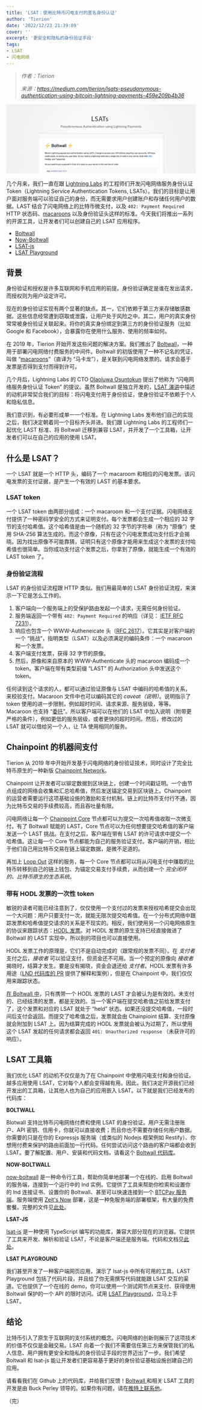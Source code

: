 ```yaml
---
title: 'LSAT：使用比特币闪电支付的匿名身份认证'
author: 'Tierion'
date: '2022/12/23 21:39:09'
cover: ''
excerpt: '更安全和隐私的身份验证手段'
tags:
- LSAT
- 闪电网络
---
```



> *作者：Tierion*
> 
> *来源：<https://medium.com/tierion/lsats-pseudonymous-authentication-using-bitcoin-lightning-payments-459e209b4b36>*



![img](../images/lsats-pseudonymous-authentication-using-bitcoin-lightning-payments/D0HDK2Q.png)

几个月来，我们一直在跟 [Lightning Labs](https://lightning.engineering/) 的工程师们开发闪电网络服务身份认证 Token（Lightning Service Authentication Tokens, LSATs）。我们的目标是让用户面对服务端可以验证自己的身份，而无需要求用户创建账户和存储任何用户的数据。LAST 结合了闪电网络上的比特币微支付，以及 `402: Payment Required` HTTP 状态码、[macaroons](https://static.googleusercontent.com/media/research.google.com/en//pubs/archive/41892.pdf) 以及身份验证头这样的标准。今天我们将推出一系列的开源工具，让开发者们可以创建自己的 LSAT 应用程序。

- [Boltwall](https://github.com/Tierion/boltwall)
- [Now-Boltwall](https://github.com/tierion/now-boltwall)
- [LSAT-js](https://github.com/Tierion/lsat-js)
- [LSAT Playground](https://lsat-playground.bucko.now.sh/)

 ## 背景

身份验证和授权是许多互联网和手机应用的前提。身份验证确定是谁在发出请求，而授权则为用户设定许可。

现在的身份验证实现有两个显著的缺点。其一，它们依赖于第三方来存储敏感数据。这些信息经常遭到窃取或泄露，让用户处于风险之中。其二，用户的真实身份常常被身份验证关联起来。将你的真实身份绑定到第三方的身份验证服务（比如 Google 和 Facebook），会暴露你在使用什么服务、使用的频率如何。

在 2019 年，Tierion 开始开发这些问题的解决方案。我们推出了 [Boltwall](https://medium.com/tierion/boltwall-middleware-for-lightning-payments-authorization-e3a1dbb54a4c)，一种用于部署闪电网络付费服务的中间件。Boltwall 的初版使用了一种不记名的凭证，叫做 “[macaroons](http://hackingdistributed.com/2014/05/16/macaroons-are-better-than-cookies/)”（直译为 “马卡龙”），是关联到闪电网络发票的。请求会基于发票是否得到支付而得到许可。

几个月后，Lightning Labs 的 CTO [Olaoluwa Osuntokun‏](https://twitter.com/roasbeef) 提出了他称为 “闪电网络服务身份认证 Token” 的提议。虽然 Boltwall 是独立开发的，[LSAT 演讲](https://docs.google.com/presentation/d/1QSm8tQs35-ZGf7a7a2pvFlSduH3mzvMgQaf-06Jjaow/edit#slide=id.p)中描述的动机非常契合我们的目标：将闪电支付用于身份验证，使身份验证不依赖于个人和隐私信息。

我们意识到，有必要形成单一一个标准。在 Lightning Labs 发布他们自己的实现之后，我们决定朝着同一个目标齐头并进。我们跟 Lightning Labs 的工程师们一起优化 LAST 标准、将 Boltwall 迁移到兼容 LSAT，并开发了一个工具箱，让开发者们可以在自己的应用的使用 LSAT。

## 什么是 LSAT？

一个 LSAT 就是一个 HTTP 头，编码了一个 macaroom 和相应的闪电发票。该闪电发票的支付证据，是产生一个有效的 LAST 的基本要求。

### LSAT token

一个 LSAT token 由两部分组成：一个 macaroom 和一个支付证据。闪电网络支付提供了一种密码学安全的方式来证明支付。每个发票都会生成一个相应的 32 字节的支付哈希值。这个哈希值是由一个随机的 32 字节的字符串（称为 “原像”）使用 SHA-256 算法生成的。而这个原像，只有在这个闪电发票成功支付后才会揭晓。因为找出原像不可能靠猜，证明只有这个原像才能用来生成这个发票的支付哈希值也很简单。当你成功支付这个发票之后，你拿到了原像，就能生成一个有效的 LAST token 了。

### 身份验证流程

LSAT 的身份验证流程跟 HTTP 类似。我们用最简单的 LSAT 身份验证流程，来演示一下它是怎么工作的。

1. 客户端向一个服务端上的受保护路由发起一个请求，无需任何身份验证。
2. 服务端返回一个带有  `402: Payment Required` 的响应（详见： [IETF RFC 7231](https://tools.ietf.org/html/rfc7231#section-6.5.2)）。
3. 响应也包含一个 WWW-Autheneicate 头（[RFC 2617](https://www.ietf.org/rfc/rfc2617.txt)）。它其实是对客户端的一个 “挑战”，指明类型（LSAT）以及必须满足的编码条件：一个 macaroon 和一个发票。
4. 客户端支付发票，获得 32 字节的原像。
5. 然后，原像和来自原本的 WWW-Authenticate 头的 macaroon 编码成一个 token。客户端在带有类型前缀 “LAST” 的 Authorization 头中发送这个 token。

任何读到这个请求的人，都可以通过验证原像与 LSAT 中编码的哈希值的关系，来校验支付。Macaroon 文件中也可以编码其它的 *caveat（说明）*。说明指示了 token 使用的进一步限制，例如超时时间、请求来源、服务层级，等等。Macaroon 也支持 “[委托](https://github.com/lightningnetwork/lnd/blob/master/docs/macaroons.md#macaroon-delegation)”。所以客户端可以在他们的 LSAT 中加入说明（附带更严格的条件），例如更低的服务层级，或者更快的超时时间。然后，修改过的 LSAT 就可以借给另一个人，让 TA 使用相同的服务。

## Chainpoint 的机器间支付

Tierion 从 2019 年中开始开发基于闪电网络的身份验证技术，同时设计了完全比特币原生的一种新版 [Chainpoint Network](http://chainpoint.org/)。

Chainpoint 让开发者可以铆定数据到区块链上，创建一个时间戳证明。一个由节点组成的网络会收集和汇总哈希值，然后发送锚定交易到区块链上。Chainpoint 的运营者需要运行这项基础设施的激励和支付机制。链上的比特币支付行不通，因为比特币交易的手续费较高，而且吞吐量有限。

闪电网络让每一个 [Chainpoint Core](https://github.com/chainpoint/chainpoint-core) 节点都可以为提交一次哈希值收取一次微支付。有了 Boltwall 赋能的 LAST，Core 节点可以为任何想要提交哈希值的客户端发送一个 LAST 挑战。在支付之后，客户端在带有 LSAT 的许可请求中提交一个哈希值。这让每一个 Core 节点都能为自己的服务验证支付。客户端的开销，相比于他们自己用比特币交易在链上锚定数据，是微不足道的。

再加上 [Loop Out](https://blog.lightning.engineering/technical/posts/2019/04/15/loop-out-in-depth.html) 这样的服务，每一个 Core 节点都可以将从闪电支付中赚取的比特币转移到自己的链上钱包、为锚定交易支付手续费，从而创建一个 *完全闭环的、比特币原生的生态系统*。

### 带有 HODL 发票的一次性 token

敏锐的读者可能已经注意到了，仅仅使用一个支付过的发票来授权哈希提交会出现一个大问题：用户只要支付一次，就能无限次提交哈希值。在一个分布式网络中跟踪发票和哈希值提交请求的关系是不现实的。相反，我们使用另一个闪电网络原生的协议来跟踪状态：[HODL 发票](https://wiki.ion.radar.tech/tech/research/hodl-invoice)。对 HODL 发票的原生支持已经直接做进了 Boltwall 的 LAST 实现中，所以别的项目也可以直接使用。

HODL 发票工作的原理是，它们不是自动完成的（跟常规的发票不同）。在 *支付者* 支付之后，*接收者* 可以验证支付，但资金还不可用。当一个预定的原像向 *接收者* 揭晓时，结算才发生。要是没有揭晓，资金会退还给 *支付者*。HODL 发票有许多用途（[LND 代码库的 PR](https://github.com/lightningnetwork/lnd/pull/2022) 提供了解释和案例），但是在 Chainpoint 中，我们仅仅用来跟踪状态。

[在 Boltwall 中](https://github.com/Tierion/boltwall#hodl-invoices)，只有携带一个 HODL 发票的 LAST 才会被认为是有效的。未支付的、已经结清的发票，都是无效的。当一个客户端在提交哈希值之前给发票支付了，这个发票和对应的 LSAT 就处于 “held” 状态。如果还没提交哈希值，一段时间后支付会返回。而提交了哈希值之后，发票就会由 Chainpioint 结算、支付原像就会附加到 LSAT 上。因为结算完成的 HODL 发票就会被认为过期了，所以使用这个 LSAT 发起的任何请求都会返回  `401: Unauthorized response` （未获许可的响应）。

## LSAT 工具箱

我们优化 LSAT 的动机不仅仅是为了在 Chainpoint 中使用闪电支付和身份验证。越多应用使用 LSAT，它对每个人都会变得越有用。因此，我们决定开源我们已经开发出的工具箱，让其他人也为自己的应用嵌入 LSAT。以下就是我们已经发布的代码库：

**BOLTWALL**

Blotwall 支持比特币闪电网络付费和使用 LSAT 的身份验证。用户无需注册账户、API 密钥、信用卡，你就可以直接收费；而且你也不需要存储任何用户数据。你需要的只是在你的 Expressjs 服务端（或类似的 Nodejs 框架例如 Restify）、你想用付费来保护的路由前面加一行代码。任何尝试访问这个路由的客户端都会收到 LSAT。要了解配置、用户、安装和代码文档，请看这个 [Boltwall 代码库](https://github.com/Tierion/boltwall)。

**NOW-BOLTWALL**

[now-boltwall](https://github.com/tierion/now-boltwall) 是一种命令行工具，帮助你简单地部署一个在线的、启用 Boltwall 的服务端，连接到一个运行中的 lnd 实例。它提供了工具来帮助你检索和设置你的 lnd 连接证书、设置你的 Boltwall、甚至可以快速连接到一个 [BTCPay 服务端](https://btcpayserver.org/)。服务端使用 [Zeit's Now](https://zeit.co/home) 部署，这是一种免服务端的部署框架，有大量的免费套餐。完整的文件见[此处](https://github.com/tierion/now-boltwall)。

**LSAT-JS**

[lsat-js](https://github.com/Tierion/lsat-js) 是一种使用 TypeScript 编写的功能库，兼容大部分现在的浏览器。它提供了工具来开发、解析和验证 LSAT，不论是客户端还是服务端。代码和文档见[此处](https://github.com/Tierion/lsat-js)。

**LSAT PLAYGROUND**

我们甚至开发了一种客户端网页应用，演示了 lsat-js 中所有可用的工具。LAST Playground 包括了代码片段，并且给了你无需撰写代码就能跟 LSAT 交互的渠道。它也提供了一个在线的 demo，你可以使用一个测试网节点来支付、获得使用 Boltwall 保护的一个 API 的限时访问。试用  [LSAT Playground](https://lsat-playground.bucko.now.sh/)，立马上手 LSAT。

## 结论

比特币引入了原生于互联网的支付系统的概念。闪电网络的创新则展示了这项技术的价值不仅仅是金融交易。LSAT 向着一个我们不需要信任第三方来保管我们的私人信息、用户拥有更安全和隐私的身份验证手段的世界迈出了一步。我们希望 Boltwall 和 lsat-js 能让开发者们更容易基于更好的身份验证基础设施创建自己的应用。

请看看我们在 Github 上的代码库，并给我们反馈！[Boltwall ](https://github.com/Tierion/boltwall) 和相关 LSAT 工具的开发是由 Buck Perley 领导的。如果你有问题，请在[推特上联系他](https://twitter.com/BuckPerley)。

（完）